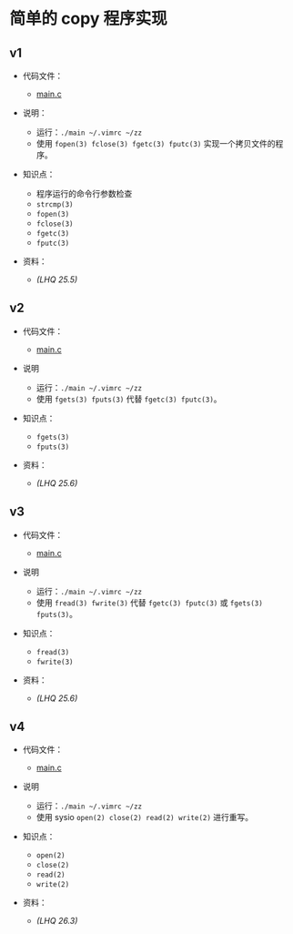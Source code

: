 # 简单的 copy 程序实现

## v1

- 代码文件：
  - [main.c](./v1/main.c)

- 说明：
  - 运行：`./main ~/.vimrc ~/zz`
  - 使用 `fopen(3) fclose(3) fgetc(3) fputc(3)` 实现一个拷贝文件的程序。

- 知识点：
  - 程序运行的命令行参数检查
  - `strcmp(3)`
  - `fopen(3)`
  - `fclose(3)`
  - `fgetc(3)`
  - `fputc(3)`

- 资料：
  - _(LHQ 25.5)_

## v2

- 代码文件：
  - [main.c](./v2/main.c)

- 说明
  - 运行：`./main ~/.vimrc ~/zz`
  - 使用 `fgets(3) fputs(3)` 代替 `fgetc(3) fputc(3)`。

- 知识点：
  - `fgets(3)`
  - `fputs(3)`

- 资料：
  - _(LHQ 25.6)_

## v3

- 代码文件：
  - [main.c](./v3/main.c)

- 说明
  - 运行：`./main ~/.vimrc ~/zz`
  - 使用 `fread(3) fwrite(3)` 代替 `fgetc(3) fputc(3)` 或 `fgets(3) fputs(3)`。

- 知识点：
  - `fread(3)`
  - `fwrite(3)`

- 资料：
  - _(LHQ 25.6)_

## v4

- 代码文件：
  - [main.c](./v4/main.c)

- 说明
  - 运行：`./main ~/.vimrc ~/zz`
  - 使用 sysio `open(2) close(2) read(2) write(2)` 进行重写。

- 知识点：
  - `open(2)`
  - `close(2)`
  - `read(2)`
  - `write(2)`

- 资料：
  - _(LHQ 26.3)_
